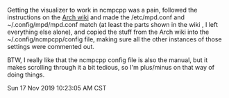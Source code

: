 Getting the visualizer to work in ncmpcpp was a pain, followed the instructions on the
[Arch wiki](https://wiki.archlinux.org/index.php/Ncmpcpp)
and made the /etc/mpd.conf and ~/.config/mpd/mpd.conf match (at least the parts shown in the wiki , I left everything else alone),
and copied the stuff from the Arch wiki into the ~/.config/ncmpcpp/config file,
making sure all the other instances of those settings were commented out.

BTW, I really like that the ncmpcpp config file is also the manual,
but it makes scrolling through it a bit tedious, so I'm plus/minus on that way of doing things.


Sun 17 Nov 2019 10:23:05 AM CST

